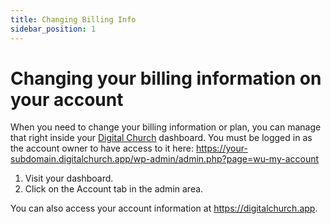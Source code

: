 ```yaml
---
title: Changing Billing Info
sidebar_position: 1
---
```


# Changing your billing information on your account

When you need to change your billing information or plan, you can manage that right inside your <a href="https://digitalchurch.com">Digital Church</a> dashboard. You must be logged in as the account owner to have access to it here: https://your-subdomain.digitalchurch.app/wp-admin/admin.php?page=wu-my-account

1. Visit your dashboard.
2. Click on the Account tab in the admin area.

You can also access your account information at https://digitalchurch.app.